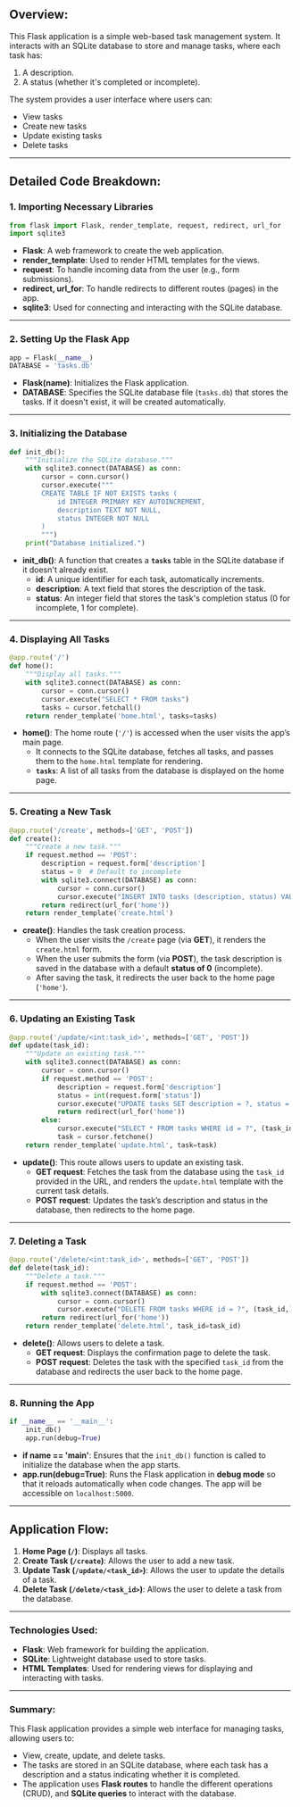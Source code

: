 ## **Overview:**
This Flask application is a simple web-based task management system. It interacts with an SQLite database to store and manage tasks, where each task has:
1. A description.
2. A status (whether it's completed or incomplete).

The system provides a user interface where users can:
- View tasks
- Create new tasks
- Update existing tasks
- Delete tasks

---

## **Detailed Code Breakdown:**

### **1. Importing Necessary Libraries**
```python
from flask import Flask, render_template, request, redirect, url_for
import sqlite3
```
- **Flask**: A web framework to create the web application.
- **render_template**: Used to render HTML templates for the views.
- **request**: To handle incoming data from the user (e.g., form submissions).
- **redirect, url_for**: To handle redirects to different routes (pages) in the app.
- **sqlite3**: Used for connecting and interacting with the SQLite database.

---

### **2. Setting Up the Flask App**
```python
app = Flask(__name__)
DATABASE = 'tasks.db'
```
- **Flask(__name__)**: Initializes the Flask application.
- **DATABASE**: Specifies the SQLite database file (`tasks.db`) that stores the tasks. If it doesn't exist, it will be created automatically.

---

### **3. Initializing the Database**
```python
def init_db():
    """Initialize the SQLite database."""
    with sqlite3.connect(DATABASE) as conn:
        cursor = conn.cursor()
        cursor.execute("""
        CREATE TABLE IF NOT EXISTS tasks (
            id INTEGER PRIMARY KEY AUTOINCREMENT,
            description TEXT NOT NULL,
            status INTEGER NOT NULL
        )
        """)
    print("Database initialized.")
```
- **init_db()**: A function that creates a **`tasks`** table in the SQLite database if it doesn't already exist.
    - **id**: A unique identifier for each task, automatically increments.
    - **description**: A text field that stores the description of the task.
    - **status**: An integer field that stores the task's completion status (0 for incomplete, 1 for complete).

---

### **4. Displaying All Tasks**
```python
@app.route('/')
def home():
    """Display all tasks."""
    with sqlite3.connect(DATABASE) as conn:
        cursor = conn.cursor()
        cursor.execute("SELECT * FROM tasks")
        tasks = cursor.fetchall()
    return render_template('home.html', tasks=tasks)
```
- **home()**: The home route (`'/'`) is accessed when the user visits the app’s main page.
    - It connects to the SQLite database, fetches all tasks, and passes them to the `home.html` template for rendering.
    - **`tasks`**: A list of all tasks from the database is displayed on the home page.

---

### **5. Creating a New Task**
```python
@app.route('/create', methods=['GET', 'POST'])
def create():
    """Create a new task."""
    if request.method == 'POST':
        description = request.form['description']
        status = 0  # Default to incomplete
        with sqlite3.connect(DATABASE) as conn:
            cursor = conn.cursor()
            cursor.execute("INSERT INTO tasks (description, status) VALUES (?, ?)", (description, status))
        return redirect(url_for('home'))
    return render_template('create.html')
```
- **create()**: Handles the task creation process.
    - When the user visits the `/create` page (via **GET**), it renders the `create.html` form.
    - When the user submits the form (via **POST**), the task description is saved in the database with a default **status of 0** (incomplete).
    - After saving the task, it redirects the user back to the home page (`'home'`).

---

### **6. Updating an Existing Task**
```python
@app.route('/update/<int:task_id>', methods=['GET', 'POST'])
def update(task_id):
    """Update an existing task."""
    with sqlite3.connect(DATABASE) as conn:
        cursor = conn.cursor()
        if request.method == 'POST':
            description = request.form['description']
            status = int(request.form['status'])
            cursor.execute("UPDATE tasks SET description = ?, status = ? WHERE id = ?", (description, status, task_id))
            return redirect(url_for('home'))
        else:
            cursor.execute("SELECT * FROM tasks WHERE id = ?", (task_id,))
            task = cursor.fetchone()
    return render_template('update.html', task=task)
```
- **update()**: This route allows users to update an existing task.
    - **GET request**: Fetches the task from the database using the `task_id` provided in the URL, and renders the `update.html` template with the current task details.
    - **POST request**: Updates the task’s description and status in the database, then redirects to the home page.

---

### **7. Deleting a Task**
```python
@app.route('/delete/<int:task_id>', methods=['GET', 'POST'])
def delete(task_id):
    """Delete a task."""
    if request.method == 'POST':
        with sqlite3.connect(DATABASE) as conn:
            cursor = conn.cursor()
            cursor.execute("DELETE FROM tasks WHERE id = ?", (task_id,))
        return redirect(url_for('home'))
    return render_template('delete.html', task_id=task_id)
```
- **delete()**: Allows users to delete a task.
    - **GET request**: Displays the confirmation page to delete the task.
    - **POST request**: Deletes the task with the specified `task_id` from the database and redirects the user back to the home page.

---

### **8. Running the App**
```python
if __name__ == '__main__':
    init_db()
    app.run(debug=True)
```
- **if __name__ == '__main__'**: Ensures that the `init_db()` function is called to initialize the database when the app starts.
- **app.run(debug=True)**: Runs the Flask application in **debug mode** so that it reloads automatically when code changes. The app will be accessible on `localhost:5000`.

---

## **Application Flow:**

1. **Home Page (`/`)**: Displays all tasks.
2. **Create Task (`/create`)**: Allows the user to add a new task.
3. **Update Task (`/update/<task_id>`)**: Allows the user to update the details of a task.
4. **Delete Task (`/delete/<task_id>`)**: Allows the user to delete a task from the database.

---

### **Technologies Used:**
- **Flask**: Web framework for building the application.
- **SQLite**: Lightweight database used to store tasks.
- **HTML Templates**: Used for rendering views for displaying and interacting with tasks.

---

### **Summary:**

This Flask application provides a simple web interface for managing tasks, allowing users to:
- View, create, update, and delete tasks.
- The tasks are stored in an SQLite database, where each task has a description and a status indicating whether it is completed.
- The application uses **Flask routes** to handle the different operations (CRUD), and **SQLite queries** to interact with the database.
